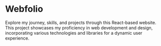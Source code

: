 # Webfolio
Explore my journey, skills, and projects through this React-based website. This project showcases my proficiency in web development and design, incorporating various technologies and libraries for a dynamic user experience.
